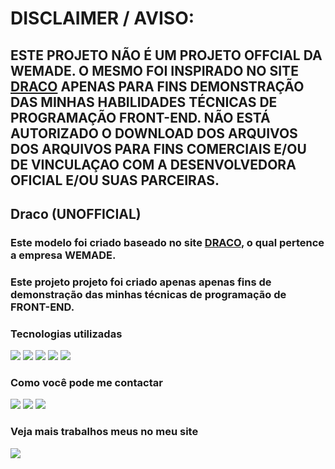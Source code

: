# DISCLAIMER / AVISO:
## ESTE PROJETO NÃO É UM PROJETO OFFCIAL DA WEMADE. O MESMO FOI INSPIRADO NO SITE <a href="https://www.mir4draco.com/" target="_blank">DRACO</a> APENAS PARA FINS DEMONSTRAÇÃO DAS MINHAS HABILIDADES TÉCNICAS DE PROGRAMAÇÃO FRONT-END. NÃO ESTÁ AUTORIZADO O DOWNLOAD DOS ARQUIVOS DOS ARQUIVOS PARA FINS COMERCIAIS E/OU DE VINCULAÇAO COM A DESENVOLVEDORA OFICIAL  E/OU SUAS PARCEIRAS.

## 
## 
## Draco (UNOFFICIAL)
### Este modelo foi criado baseado no site <a href="https://www.mir4draco.com/" target="_blank">DRACO</a>, o qual pertence a empresa WEMADE.
### Este projeto projeto foi criado apenas apenas fins de demonstração das minhas técnicas de programação de FRONT-END.


### Tecnologias utilizadas
<div>
    <img src="https://img.shields.io/badge/HTML5-E34F26?style=for-the-badge&logo=html5&logoColor=white" />
    <img src="https://img.shields.io/badge/CSS3-1572B6?style=for-the-badge&logo=css3&logoColor=white" />
    <img src="https://img.shields.io/badge/Bootstrap-563D7C?style=for-the-badge&logo=bootstrap&logoColor=white" />
    <img src="https://img.shields.io/badge/JavaScript-F7DF1E?style=for-the-badge&logo=javascript&logoColor=black" />
    <img src="https://img.shields.io/badge/jQuery-0769AD?style=for-the-badge&logo=jquery&logoColor=white" />
</div>

### Como você pode me contactar
<div>
    <a href="https://www.linkedin.com/in/gsiilva/" target="_blank"><img src="https://img.shields.io/badge/LinkedIn-0077B5?style=for-the-badge&logo=linkedin&logoColor=white"></a>
    <a href="mailto:xguilherme.siilva@gmail.com" target="_blank"><img src="https://img.shields.io/badge/Gmail-D14836?style=for-the-badge&logo=gmail&logoColor=white"></a>
    <a href="https://api.whatsapp.com/send?phone=553199617-1771" target="_blank"><img src="https://img.shields.io/badge/WhatsApp-25D366?style=for-the-badge&logo=whatsapp&logoColor=white"></a>
</div>

### Veja mais trabalhos meus no meu site
<div>
    <a href="https://gsilva.netlify.app/" target="_blank"><img src="https://img.shields.io/badge/Blogger-FF5722?style=for-the-badge&logo=blogger&logoColor=white"></a>
</div>